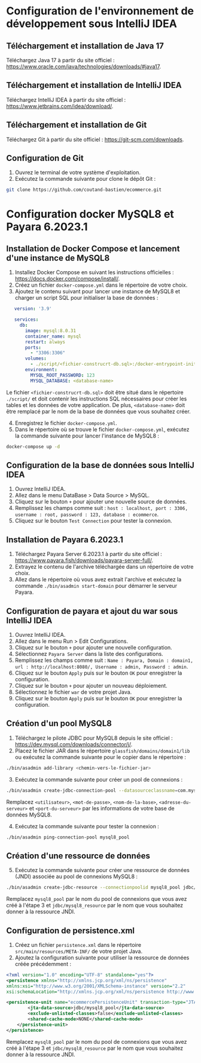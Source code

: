 # Configuration de l'environnement de développement sous IntelliJ IDEA

## Téléchargement et installation de Java 17

Téléchargez Java 17 à partir du site officiel : https://www.oracle.com/java/technologies/downloads/#java17.

## Téléchargement et installation de IntelliJ IDEA

Téléchargez IntelliJ IDEA à partir du site officiel : https://www.jetbrains.com/idea/download/.

## Téléchargement et installation de Git

Téléchargez Git à partir du site officiel : https://git-scm.com/downloads.

## Configuration de Git

1. Ouvrez le terminal de votre système d'exploitation.
2. Exécutez la commande suivante pour clone le dépôt Git :

```bash
git clone https://github.com/coutand-bastien/ecommerce.git
```


# Configuration docker MySQL8 et Payara 6.2023.1

## Installation de Docker Compose et lancement d'une instance de MySQL8

1. Installez Docker Compose en suivant les instructions officielles : https://docs.docker.com/compose/install/.
2. Créez un fichier `docker-compose.yml` dans le répertoire de votre choix.
3. Ajoutez le contenu suivant pour lancer une instance de MySQL8 et charger un script SQL pour initialiser la base de données :

```yaml
   version: '3.9'

   services:
     db:
       image: mysql:8.0.31
       container_name: mysql
       restart: always
       ports:
         - "3306:3306"
       volumes:
         - ./script/<fichier-construcrt-db.sql>:/docker-entrypoint-initdb.d/contruct_ecommerce_db.sql
       environment:
         MYSQL_ROOT_PASSWORD: 123
         MYSQL_DATABASE: <database-name>
```

Le fichier `<fichier-construcrt-db.sql>` doit être situé dans le répertoire `./script/` et doit contenir les instructions SQL nécessaires pour créer les tables et les données de votre application.
De plus, `<database-name>` doit être remplacé par le nom de la base de données que vous souhaitez créer.

4. Enregistrez le fichier `docker-compose.yml`.
5. Dans le répertoire où se trouve le fichier `docker-compose.yml`, exécutez la commande suivante pour lancer l'instance de MySQL8 :

```bash
docker-compose up -d
```

## Configuration de la base de données sous IntelliJ IDEA

1. Ouvrez IntelliJ IDEA.
2. Allez dans le menu DataBase > Data Source > MySQL.
3. Cliquez sur le bouton `+` pour ajouter une nouvelle source de données.
4. Remplissez les champs comme suit : `host : localhost, port : 3306, username : root, password : 123, database : ecommerce`.
5. Cliquez sur le bouton `Test Connection` pour tester la connexion.

## Installation de Payara 6.2023.1

1. Téléchargez Payara Server 6.2023.1 à partir du site officiel : https://www.payara.fish/downloads/payara-server-full/.
2. Extrayez le contenu de l'archive téléchargée dans un répertoire de votre choix.
3. Allez dans le répertoire où vous avez extrait l'archive et exécutez la commande `./bin/asadmin start-domain` pour démarrer le serveur Payara.

## Configuration de payara et ajout du war sous IntelliJ IDEA

1. Ouvrez IntelliJ IDEA.
2. Allez dans le menu Run > Edit Configurations.
3. Cliquez sur le bouton `+` pour ajouter une nouvelle configuration.
4. Sélectionnez `Payara Server` dans la liste des configurations.
5. Remplissez les champs comme suit : `Name : Payara, Domain : domain1, url : http://localhost:8080/, Username : admin, Password : admin`.
6. Cliquez sur le bouton `Apply` puis sur le bouton `OK` pour enregistrer la configuration.
7. Cliquez sur le bouton `+` pour ajouter un nouveau déploiement.
8. Sélectionnez le fichier `war` de votre projet Java.
9. Cliquez sur le bouton `Apply` puis sur le bouton `OK` pour enregistrer la configuration.

## Création d'un pool MySQL8

1. Téléchargez le pilote JDBC pour MySQL8 depuis le site officiel : https://dev.mysql.com/downloads/connector/j/.
2. Placez le fichier JAR dans le répertoire `glassfish/domains/domain1/lib` ou exécutez la commande suivante pour le copier dans le répertoire :

```bash
./bin/asadmin add-library <chemin-vers-le-fichier-jar>
```

3. Exécutez la commande suivante pour créer un pool de connexions :

```bash
./bin/asadmin create-jdbc-connection-pool --datasourceclassname=com.mysql.cj.jdbc.MysqlDataSource --restype=javax.sql.DataSource --property=user=<utilisateur>:password=<mot-de-passe>:DatabaseName=<nom-de-la-base>:ServerName=<adresse-du-serveur>:port=<port-du-serveur>:UseSSL=false:allowPublicKeyRetrieval=true mysql8_pool
```

Remplacez `<utilisateur>`, `<mot-de-passe>`, `<nom-de-la-base>`, `<adresse-du-serveur>` et `<port-du-serveur>` par les informations de votre base de données MySQL8.

4. Exécutez la commande suivante pour tester la connexion :

```bash
./bin/asadmin ping-connection-pool mysql8_pool
 ```

## Création d'une ressource de données

5. Exécutez la commande suivante pour créer une ressource de données (JNDI) associée au pool de connexions MySQL8 :

```bash
./bin/asadmin create-jdbc-resource --connectionpoolid mysql8_pool jdbc/mysql8_resource
```

Remplacez `mysql8_pool` par le nom du pool de connexions que vous avez créé à l'étape 3 et `jdbc/mysql8_resource` par le nom que vous souhaitez donner à la ressource JNDI.

## Configuration de persistence.xml

1. Créez un fichier `persistence.xml` dans le répertoire `src/main/resources/META-INF/` de votre projet Java.
2. Ajoutez la configuration suivante pour utiliser la ressource de données créée précédemment :

```xml
<?xml version="1.0" encoding="UTF-8" standalone="yes"?>
<persistence xmlns="http://xmlns.jcp.org/xml/ns/persistence"
xmlns:xsi="http://www.w3.org/2001/XMLSchema-instance" version="2.2"
xsi:schemaLocation="http://xmlns.jcp.org/xml/ns/persistence http://www.oracle.com/webfolder/technetwork/jsc/xml/ns/persistence/persistence_2_2.xsd">

<persistence-unit name="ecommercePersistenceUnit" transaction-type="JTA">
        <jta-data-source>jdbc/mysql8_pool</jta-data-source>
        <exclude-unlisted-classes>false</exclude-unlisted-classes>
        <shared-cache-mode>NONE</shared-cache-mode>
    </persistence-unit>
</persistence>
```

Remplacez `mysql8_pool` par le nom du pool de connexions que vous avez créé à l'étape 3 et `jdbc/mysql8_resource` par le nom que vous souhaitez donner à la ressource JNDI.

